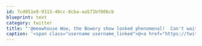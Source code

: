 ```yaml
---
id: 7cd051e8-9313-40cc-8cba-aa573bf00bcb
blueprint: text
category: twitter
title: "'@meowhouse Wow, the Bowery show looked phenomenal!  Can't wait for LA!"
caption: '<span class="username username_linked">@<a href="https://twitter.com/meowhouse" title="meowhouse">meowhouse</a></span> Wow, the Bowery show looked phenomenal!  Can''t wait for LA!'
---
```


